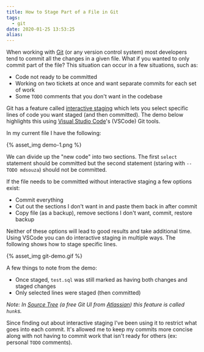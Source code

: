 ```yaml
---
title: How to Stage Part of a File in Git
tags:
  - git
date: 2020-01-25 13:53:25
alias:
---
```



When working with [Git](https://git-scm.com/) (or any version control system) most developers tend to commit all the changes in a given file. What if you wanted to only commit part of the file? This situation can occur in a few situations, such as:

- Code not ready to be committed
- Working on two tickets at once and want separate commits for each set of work
- Some `TODO` comments that you don't want in the codebase

Git has a feature called [interactive staging](https://git-scm.com/book/en/v2/Git-Tools-Interactive-Staging) which lets you select specific lines of code you want staged (and then committed). The demo below highlights this using [Visual Studio Code](https://code.visualstudio.com/)'s (VSCode) Git tools.

In my current file I have the following:

{% asset_img demo-1.png %}

We can divide up the "new code" into two sections. The first `select` statement should be committed but the second statement (staring with `-- TODO mdsouza`) should not be committed. 

If the file needs to be committed without interactive staging a few options exist:

- Commit everything
- Cut out the sections I don't want in and paste them back in after commit
- Copy file (as a backup), remove sections I don't want, commit, restore backup

Neither of these options will lead to good results and take additional time. Using VSCode you can do interactive staging in multiple ways. The following shows how to stage specific lines.

{% asset_img git-demo.gif %}

A few things to note from the demo:

- Once staged, `test.sql` was still marked as having both changes and staged changes
- Only selected lines were staged (then committed)

*Note: In [Source Tree](https://www.sourcetreeapp.com/) (a free Git UI from [Atlassian](https://www.atlassian.com/)) this feature is called `hunk`s.*

Since finding out about interactive staging I've been using it to restrict what goes into each commit. It's allowed me to keep my commits more concise along with not having to commit work that isn't ready for others (ex: personal `TODO` comments).